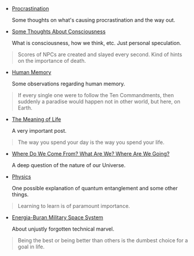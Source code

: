 

* [Procrastination](procrastination.html)

  Some thoughts on what's causing procrastination and the way out.


* [Some Thoughts About Consciousness](mind.html)

  What is consciousness, how we think, etc. Just personal speculation.


> Scores of NPCs are created and slayed every second. Kind of hints on the importance of death.


* [Human Memory](memory.html)

  Some observations regarding human memory.


> If every single one were to follow the Ten Commandments, then suddenly a paradise would happen
> not in other world, but here, on Earth.


* [The Meaning of Life](motivation.html)
  
  A very important post.


> The way you spend your day is the way you spend your life.


* [Where Do We Come From? What Are We? Where Are We Going?](phylosophy.html)

  A deep question of the nature of our Universe.


* [Physics](universe.html)

  One possible explanation of quantum entanglement and some other things.

> Learning to learn is of paramount importance.


* [Energia-Buran Military Space System](energia-buran.html)

  About unjustly forgotten technical marvel.


> Being the best or being better than others is the dumbest choice for a goal in life.

<div>
<style type="text/css">
  #main-menu-2 {
    background-color: #d3e4ff;
  }
</style>
</div>

